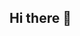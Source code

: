 ## Hi there 👋

<!--
**comgog/comgog** is a ✨ _special_ ✨ repository because its `README.md` (this file) appears on your GitHub profile.

<a href="https://github.com/devxb/gitanimals">
<img
  src="https://render.gitanimals.org/farms/comgog"
  width="600"
  height="300"
/>
</a>
-->
